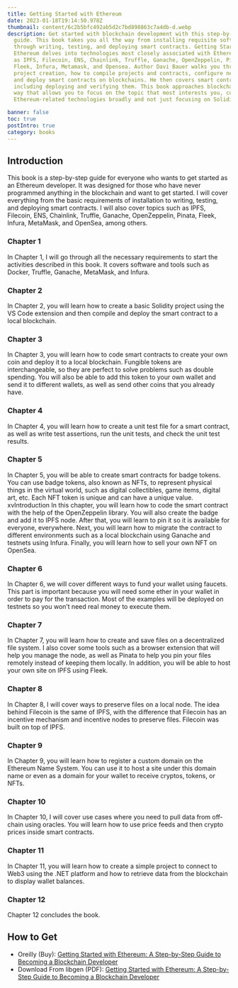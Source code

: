 ```yaml
---
title: Getting Started with Ethereum
date: 2023-01-18T19:14:50.978Z
thumbnail: content/6c2b5bfc492ab5d2c7bd898863c7a4db-d.webp
description: Get started with blockchain development with this step-by-step
  guide. This book takes you all the way from installing requisite software
  through writing, testing, and deploying smart contracts. Getting Started with
  Ethereum delves into technologies most closely associated with Ethereum, such
  as IPFS, Filecoin, ENS, Chainlink, Truffle, Ganache, OpenZeppelin, Pinata,
  Fleek, Infura, Metamask, and Opensea. Author Davi Bauer walks you through
  project creation, how to compile projects and contracts, configure networks,
  and deploy smart contracts on blockchains. He then covers smart contracts,
  including deploying and verifying them. This book approaches blockchain in a
  way that allows you to focus on the topic that most interests you, covering
  Ethereum-related technologies broadly and not just focusing on Solidity.

banner: false
toc: true
postIntro: true
category: books
---
```


## Introduction

This book is a step-by-step guide for everyone who wants to get started
as an Ethereum developer. It was designed for those who have never
programmed anything in the blockchain and want to get started.
I will cover everything from the basic requirements of installation to
writing, testing, and deploying smart contracts. I will also cover topics such
as IPFS, Filecoin, ENS, Chainlink, Truffle, Ganache, OpenZeppelin, Pinata,
Fleek, Infura, MetaMask, and OpenSea, among others.

### Chapter 1

In Chapter 1, I will go through all the necessary requirements to start
the activities described in this book. It covers software and tools such as
Docker, Truffle, Ganache, MetaMask, and Infura.

### Chapter 2

In Chapter 2, you will learn how to create a basic Solidity project using
the VS Code extension and then compile and deploy the smart contract to
a local blockchain.

### Chapter 3

In Chapter 3, you will learn how to code smart contracts to create
your own coin and deploy it to a local blockchain. Fungible tokens are
interchangeable, so they are perfect to solve problems such as double
spending. You will also be able to add this token to your own wallet
and send it to different wallets, as well as send other coins that you
already have.

### Chapter 4

In Chapter 4, you will learn how to create a unit test file for a smart
contract, as well as write test assertions, run the unit tests, and check the
unit test results.

### Chapter 5

In Chapter 5, you will be able to create smart contracts for badge
tokens. You can use badge tokens, also known as NFTs, to represent
physical things in the virtual world, such as digital collectibles, game items,
digital art, etc. Each NFT token is unique and can have a unique value.
xvIntroduction In this chapter, you will learn how to code the smart contract with the help
of the OpenZeppelin library. You will also create the badge and add it to
IPFS node. After that, you will learn to pin it so it is available for everyone,
everywhere. Next, you will learn how to migrate the contract to different
environments such as a local blockchain using Ganache and testnets using
Infura. Finally, you will learn how to sell your own NFT on OpenSea.

### Chapter 6

In Chapter 6, we will cover different ways to fund your wallet using
faucets. This part is important because you will need some ether in your
wallet in order to pay for the transaction. Most of the examples will be
deployed on testnets so you won’t need real money to execute them.

### Chapter 7

In Chapter 7, you will learn how to create and save files on a
decentralized file system. I also cover some tools such as a browser
extension that will help you manage the node, as well as Pinata to help you
pin your files remotely instead of keeping them locally. In addition, you
will be able to host your own site on IPFS using Fleek.

### Chapter 8

In Chapter 8, I will cover ways to preserve files on a local node. The
idea behind Filecoin is the same of IPFS, with the difference that Filecoin
has an incentive mechanism and incentive nodes to preserve files. Filecoin
was built on top of IPFS.

### Chapter 9

In Chapter 9, you will learn how to register a custom domain on the
Ethereum Name System. You can use it to host a site under this domain
name or even as a domain for your wallet to receive cryptos, tokens,
or NFTs.

### Chapter 10

In Chapter 10, I will cover use cases where you need to pull data from
off-chain using oracles. You will learn how to use price feeds and then
crypto prices inside smart contracts.

### Chapter 11

In Chapter 11, you will learn how to create a simple project to connect
to Web3 using the .NET platform and how to retrieve data from the
blockchain to display wallet balances.

### Chapter 12

Chapter 12 concludes the book.

## How to Get

- Oreilly (Buy): [Getting Started with Ethereum: A Step-by-Step Guide to Becoming a Blockchain Developer](https://www.oreilly.com/library/view/getting-started-with/9781484280454/)
- Download From libgen (PDF): [Getting Started with Ethereum: A Step-by-Step Guide to Becoming a Blockchain Developer](http://libgen.is/book/index.php?md5=6C2B5BFC492AB5D2C7BD898863C7A4DB)
